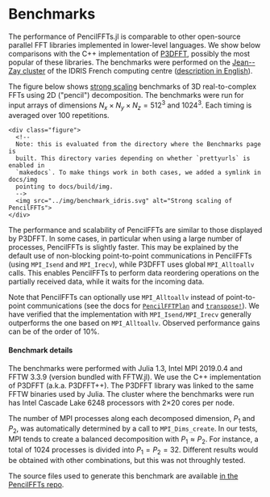 # Benchmarks

The performance of PencilFFTs.jl is comparable to other open-source parallel FFT
libraries implemented in lower-level languages.
We show below comparisons with the C++ implementation of
[P3DFFT](https://www.p3dfft.net/), possibly the most popular of these
libraries.
The benchmarks were performed on the [Jean--Zay
cluster](http://www.idris.fr/jean-zay/jean-zay-presentation.html) of the IDRIS
French computing centre
([description in
English](http://www.idris.fr/eng/jean-zay/cpu/jean-zay-cpu-hw-eng.html)).

The figure below shows [strong
scaling](https://en.wikipedia.org/wiki/Scalability#Weak_versus_strong_scaling)
benchmarks of 3D real-to-complex FFTs using 2D ("pencil") decomposition.
The benchmarks were run for input arrays of dimensions
$N_x × N_y × N_z = 512^3$ and $1024^3$.
Each timing is averaged over 100 repetitions.

```@raw html
<div class="figure">
  <!--
  Note: this is evaluated from the directory where the Benchmarks page is
  built. This directory varies depending on whether `prettyurls` is enabled in
  `makedocs`. To make things work in both cases, we added a symlink in docs/img
  pointing to docs/build/img.
  -->
  <img src="../img/benchmark_idris.svg" alt="Strong scaling of PencilFFTs">
</div>
```

The performance and scalability of PencilFFTs are similar to those displayed
by P3DFFT.
In some cases, in particular when using a large number of processes,
PencilFFTs is slightly faster.
This may be explained by the default use of non-blocking point-to-point
communications in PencilFFTs (using `MPI_Isend` and `MPI_Irecv`), while P3DFFT
uses global `MPI_Alltoallv` calls.
This enables PencilFFTs to perform data reordering operations on the partially
received data, while it waits for the incoming data.

Note that PencilFFTs can optionally use `MPI_Alltoallv` instead of
point-to-point communications (see the docs for [`PencilFFTPlan`](@ref) and
[`transpose!`](@ref)).
We have verified that the implementation with `MPI_Isend/MPI_Irecv` generally
outperforms the one based on `MPI_Alltoallv`.
Observed performance gains can be of the order of 10%.

#### Benchmark details

The benchmarks were performed with Julia 1.3, Intel MPI 2019.0.4 and
FFTW 3.3.9 (version bundled with FFTW.jl).
We use the C++ implementation of P3DFFT (a.k.a. P3DFFT++).
The P3DFFT library was linked to the same FFTW binaries used by Julia.
The cluster where the benchmarks were run has Intel Cascade Lake 6248
processors with 2×20 cores per node.

The number of MPI processes along each decomposed dimension, $P_1$ and $P_2$,
was automatically determined by a call to `MPI_Dims_create`.
In our tests, MPI tends to create a balanced decomposition with $P_1 ≈ P_2$.
For instance, a total of 1024 processes is divided into $P_1 = P_2 = 32$.
Different results would be obtained with other combinations, but this was not throughly tested.

The source files used to generate this benchmark are available [in the
PencilFFTs repo](https://github.com/jipolanco/PencilFFTs.jl/tree/master/benchmarks).
